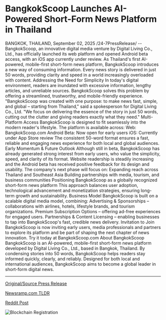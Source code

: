 # BangkokScoop Launches AI-Powered Short-Form News Platform in Thailand

BANGKOK, THAILAND, September 02, 2025 /24-7PressRelease/ -- BangkokScoop, an innovative digital media venture by Digital Living Co., Ltd., has officially launched its web platform and opened Android beta access, with an iOS app currently under review.  As Thailand's first AI-powered, mobile-first short-form news platform, BangkokScoop introduces a new way of consuming information. Every news story is delivered in just 50 words, providing clarity and speed in a world increasingly overloaded with content.  Addressing the Need for Simplicity In today's digital environment, readers are inundated with excessive information, lengthy articles, and unreliable sources. BangkokScoop solves this problem by offering a streamlined, trustworthy, and mobile-friendly experience.  "BangkokScoop was created with one purpose: to make news fast, simple, and global – starting from Thailand," said a spokesperson for Digital Living Co., Ltd. "We focus on delivering the essence of the story in just 50 words, cutting out the clutter and giving readers exactly what they need."  Multi-Platform Access BangkokScoop is designed to fit seamlessly into the modern reader's lifestyle. The platform is available across:  Web: BangkokScoop.com Android Beta: Now open for early users iOS: Currently under App Store review  The consistent 50-word format ensures a fast, reliable and engaging news experience for both local and global audiences.  Early Momentum & Future Outlook Although still in beta, BangkokScoop has already generated strong interest from early users, who value the simplicity, speed, and clarity of its format. Website readership is steadily increasing and the Android beta has received positive feedback for its design and usability.  The company's next phase will focus on: Expanding reach across Thailand and Southeast Asia  Building partnerships with media, tourism, and business communities  Positioning BangkokScoop as a globally recognized short-form news platform  This approach balances user adoption, technological advancement and monetization strategies, ensuring long-term growth and sustainability.  Business Model BangkokScoop is built on a scalable digital media model, combining:  Advertising & Sponsorships – collaborations with airlines, hotels, lifestyle brands, and tourism organizations.  Premium Subscription Options – offering ad-free experiences for engaged users.  Partnerships & Content Licensing – enabling businesses to tap into BangkokScoop's fast, credible news delivery.  Invitation to Join BangkokScoop is now inviting early users, media professionals and partners to explore its platform and be part of shaping the next chapter of news innovation.  Try it today at BangkokScoop.com  About BangkokScoop  BangkokScoop is an AI-powered, mobile-first short-form news platform developed by Digital Living Co., Ltd., based in Bangkok, Thailand. By condensing stories into 50 words, BangkokScoop helps readers stay informed quickly, clearly, and reliably. Designed for both local and international audiences, BangkokScoop aims to become a global leader in short-form digital news. 

---

[Original/Source Press Release](https://www.24-7pressrelease.com/press-release/526367/bangkokscoop-launches-ai-powered-short-form-news-platform-in-thailand)
                    

[Newsramp.com TLDR](https://newsramp.com/curated-news/bangkokscoop-launches-ai-powered-50-word-news-platform-in-thailand/c71025e45ff248dffda4ba8c1fde925d) 

 



[Reddit Post](https://www.reddit.com/r/newsramp/comments/1n6czxd/bangkokscoop_launches_aipowered_50word_news/) 



![Blockchain Registration](https://cdn.newsramp.app/24-7PressRelease/qrcode/259/2/vastUuDb.webp)